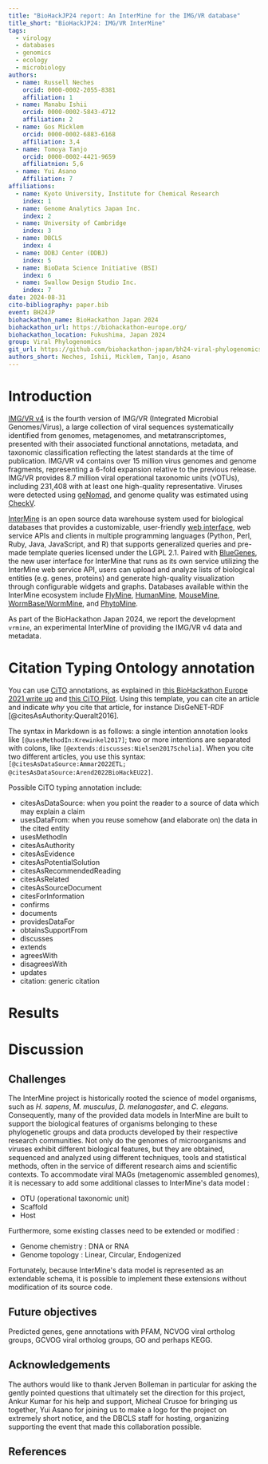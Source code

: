 ```yaml
---
title: "BioHackJP24 report: An InterMine for the IMG/VR database"
title_short: "BioHackJP24: IMG/VR InterMine"
tags:
  - virology
  - databases
  - genomics
  - ecology
  - microbiology
authors:
  - name: Russell Neches
    orcid: 0000-0002-2055-8381
    affiliation: 1
  - name: Manabu Ishii
    orcid: 0000-0002-5843-4712
    affiliation: 2
  - name: Gos Micklem
    orcid: 0000-0002-6883-6168
    affiliation: 3,4
  - name: Tomoya Tanjo
    orcid: 0000-0002-4421-9659
    affiliatnion: 5,6
  - name: Yui Asano
    Affiliation: 7
affiliations:
  - name: Kyoto University, Institute for Chemical Research
    index: 1
  - name: Genome Analytics Japan Inc.
    index: 2
  - name: University of Cambridge
    index: 3
  - name: DBCLS
    index: 4
  - name: DDBJ Center (DDBJ)
    index: 5
  - name: BioData Science Initiative (BSI)
    index: 6
  - name: Swallow Design Studio Inc.
    index: 7
date: 2024-08-31
cito-bibliography: paper.bib
event: BH24JP
biohackathon_name: BioHackathon Japan 2024
biohackathon_url: https://biohackathon-europe.org/
biohackathon_location: Fukushima, Japan 2024
group: Viral Phylogenomics
git_url: https://github.com/biohackathon-japan/bh24-viral-phylogenomics
authors_short: Neches, Ishii, Micklem, Tanjo, Asano
---
```



# Introduction

[IMG/VR v4](https://doi.org/10.1093/nar/gkac1037) is the fourth version of IMG/VR (Integrated Microbial Genomes/Virus), a large collection of viral sequences systematically identified from genomes, metagenomes, and metatranscriptomes, presented with their associated functional annotations, metadata, and taxonomic classification reflecting the latest standards at the time of publication. IMG/VR v4 contains over 15 million virus genomes and genome fragments, representing a 6-fold expansion relative to the previous release. IMG/VR provides 8.7 million viral operational taxonomic units (vOTUs), including 231,408 with at least one high-quality representative. Viruses were detected using [geNomad](https://doi.org/10.1038/s41587-023-01953-y), and genome quality was estimated using [CheckV](https://doi.org/10.1038/s41587-020-00774-7).

[InterMine](http://intermine.org) is an open source data warehouse system used for biological databases that provides a customizable, user-friendly [web interface](http://intermine.org/im-docs/docs/get-started/tutorial/index/), web service APIs and clients in multiple programming languages (Python, Perl, Ruby, Java, JavaScript, and R) that supports generalized queries and pre-made template queries licensed under the LGPL 2.1. Paired with [BlueGenes](https://github.com/intermine/bluegenes), the new user interface for InterMine that runs as its own service utilizing the InterMine web service API, users can upload and analyze lists of biological entities (e.g. genes, proteins) and generate high-quality visualization through configurable widgets and graphs. Databases available within the InterMine ecosystem include 
[FlyMine](https://www.flymine.org/flymine), [HumanMine](https://www.humanmine.org), [MouseMine](https://www.mousemine.org/mousemine/begin.do), [WormBase/WormMine](http://intermine.wormbase.org/tools/wormmine/begin.do), and [PhytoMine](https://phytozome-next.jgi.doe.gov/phytomine/begin.do). 

As part of the BioHackathon Japan 2024, we report the development `vrmine`, an experimental InterMine of providing the IMG/VR v4 data and metadata. 

# Citation Typing Ontology annotation

You can use [CiTO](http://purl.org/spar/cito/2018-02-12) annotations, as explained in [this BioHackathon Europe 2021 write up](https://raw.githubusercontent.com/biohackrxiv/bhxiv-metadata/main/doc/elixir_biohackathon2021/paper.md) and [this CiTO Pilot](https://www.biomedcentral.com/collections/cito).
Using this template, you can cite an article and indicate _why_ you cite that article, for instance DisGeNET-RDF [@citesAsAuthority:Queralt2016].

The syntax in Markdown is as follows: a single intention annotation looks like
`[@usesMethodIn:Krewinkel2017]`; two or more intentions are separated
with colons, like `[@extends:discusses:Nielsen2017Scholia]`. When you cite two
different articles, you use this syntax: `[@citesAsDataSource:Ammar2022ETL; @citesAsDataSource:Arend2022BioHackEU22]`.

Possible CiTO typing annotation include:

* citesAsDataSource: when you point the reader to a source of data which may explain a claim
* usesDataFrom: when you reuse somehow (and elaborate on) the data in the cited entity
* usesMethodIn
* citesAsAuthority
* citesAsEvidence
* citesAsPotentialSolution
* citesAsRecommendedReading
* citesAsRelated
* citesAsSourceDocument
* citesForInformation
* confirms
* documents
* providesDataFor
* obtainsSupportFrom
* discusses
* extends
* agreesWith
* disagreesWith
* updates
* citation: generic citation


# Results


# Discussion

## Challenges

The InterMine project is historically rooted the science of model organisms, such as *H. sapens*, *M. musculus*, *D. melanogaster*, and *C. elegans*. Consequently, many of the provided data models in InterMine are built to support the biological features of organisms belonging to these phylogenetic groups and data products developed by their respective research communities. Not only do the genomes of microorganisms and viruses exhibit different biological features, but they are obtained, sequenced and analyzed using different techniques, tools and statistical methods, often in the service of different research aims and scientific contexts. To accommodate viral MAGs (metagenomic assembled genomes), it is necessary to add some additional classes to InterMine's data model :

- OTU (operational taxonomic unit)
- Scaffold
- Host

Furthermore, some existing classes need to be extended or modified :

- Genome chemistry : DNA or RNA
- Genome topology : Linear, Circular, Endogenized

Fortunately, because InterMine's data model is represented as an extendable schema, it is possible to implement these extensions without modification of its source code.

## Future objectives

Predicted genes, gene annotations with PFAM, NCVOG viral ortholog groups, GCVOG viral ortholog groups, GO and perhaps KEGG.

## Acknowledgements

The authors would like to thank Jerven Bolleman in particular for asking the gently pointed questions that ultimately set the direction for this project, Ankur Kumar for his help and support, Micheal Crusoe for bringing us together, Yui Asano for joining us to make a logo for the project on extremely short notice, and the DBCLS staff for hosting, organizing supporting the event that made this collaboration possible.
## References
